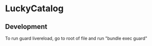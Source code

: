 # LuckyCatalog

## Development

To run guard livereload, go to root of file and run "bundle exec guard"
